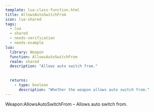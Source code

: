 ```yaml
---
template: lua-class-function.html
title: AllowsAutoSwitchFrom
icon: lua-shared
tags:
  - lua
  - shared
  - needs-verification
  - needs-example
lua:
  library: Weapon
  function: AllowsAutoSwitchFrom
  realm: shared
  description: "Allows auto switch from."
  
  
  returns:
    - type: boolean
      description: "Whether the weapon allows auto switch from."
---
```


<div class="lua__search__keywords">
Weapon:AllowsAutoSwitchFrom &#x2013; Allows auto switch from.
</div>

